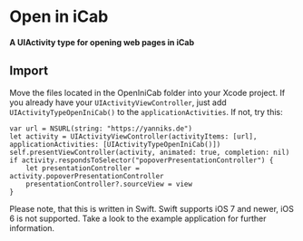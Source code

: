 # Open in iCab

#### A UIActivity type for opening web pages in iCab

## Import

Move the files located in the OpenIniCab folder into your Xcode project. If you already have your `UIActivityViewController`, just add `UIActivityTypeOpenIniCab()` to the `applicationActivities`.
If not, try this:

    var url = NSURL(string: "https://yanniks.de")
    let activity = UIActivityViewController(activityItems: [url], applicationActivities: [UIActivityTypeOpenIniCab()])
    self.presentViewController(activity, animated: true, completion: nil)
    if activity.respondsToSelector("popoverPresentationController") {
        let presentationController = activity.popoverPresentationController
        presentationController?.sourceView = view
    }

Please note, that this is written in Swift. Swift supports iOS 7 and newer, iOS 6 is not supported. Take a look to the example application for further information.